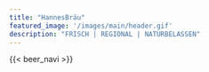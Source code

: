 ```yaml
---
title: "HannesBräu"
featured_image: '/images/main/header.gif'
description: "FRISCH | REGIONAL | NATURBELASSEN"
---
```


{{< beer_navi >}}

